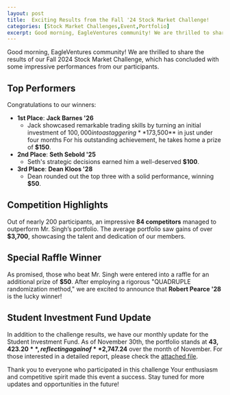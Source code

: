 ```yaml
---
layout: post
title:  Exciting Results from the Fall '24 Stock Market Challenge!
categories: [Stock Market Challenges,Event,Portfolio]
excerpt: Good morning, EagleVentures community! We are thrilled to share the results of our Fall 2024 Stock Market Challenge, which has concluded with some impressive performances from our participants. Top Performers Congratulations to our winners 1st Place..
---
```


Good morning, EagleVentures community! We are thrilled to share the results of our Fall 2024 Stock Market Challenge, which has concluded with some impressive performances from our participants.

## Top Performers

Congratulations to our winners:
- **1st Place**: **Jack Barnes '26**
  - Jack showcased remarkable trading skills by turning an initial investment of $100,000 into a staggering **$173,500** in just under four months For his outstanding achievement, he takes home a prize of **$150**.
- **2nd Place**: **Seth Sebold '25**
  - Seth's strategic decisions earned him a well-deserved **$100**.
- **3rd Place**: **Dean Kloos '28**
  - Dean rounded out the top three with a solid performance, winning **$50**.

## Competition Highlights

Out of nearly 200 participants, an impressive **84 competitors** managed to outperform Mr. Singh’s portfolio. The average portfolio saw gains of over **$3,700**, showcasing the talent and dedication of our members.

## Special Raffle Winner

As promised, those who beat Mr. Singh were entered into a raffle for an additional prize of **$50**. After employing a rigorous "QUADRUPLE randomization method," we are excited to announce that **Robert Pearce '28** is the lucky winner!

## Student Investment Fund Update

In addition to the challenge results, we have our monthly update for the Student Investment Fund. As of November 30th, the portfolio stands at **$43,423.20**, reflecting a gain of **$2,747.24** over the month of November. For those interested in a detailed report, please check the [attached file](https://drive.google.com/file/d/1-ovm5zMvaU0y9WwJRjp3jqIymZ0CeTbX/view).

Thank you to everyone who participated in this challenge Your enthusiasm and competitive spirit made this event a success. Stay tuned for more updates and opportunities in the future!
